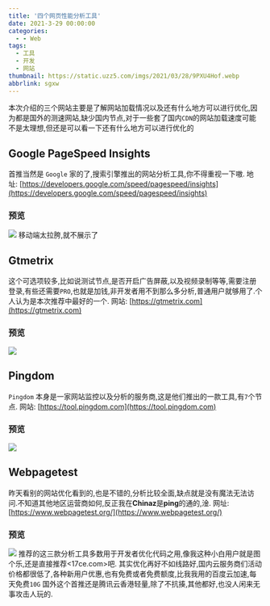 ```yaml
---
title: '四个网页性能分析工具'
date: 2021-3-29 00:00:00
categories:
  - - Web
tags:
  - 工具
  - 开发
  - 网站
thumbnail: https://static.uzz5.com/imgs/2021/03/28/9PXU4Hof.webp
abbrlink: sgxw
---
```



本次介绍的三个网站主要是了解网站加载情况以及还有什么地方可以进行优化,因为都是国外的测速网站,缺少国内节点,对于一些套了国内`CDN`的网站加载速度可能不是太理想,但还是可以看一下还有什么地方可以进行优化的

## Google PageSpeed Insights

首推当然是 `Google` 家的了,搜索引擎推出的网站分析工具,你不得重视一下嗷. 地址: [https://developers.google.com/speed/pagespeed/insights](https://developers.google.com/speed/pagespeed/insights)

### 预览

![](https://static.uzz5.com/imgs/2021/03/28/DM7Akdxa.webp) 移动端太拉胯,就不展示了

## Gtmetrix

这个可选项较多,比如说测试节点,是否开启广告屏蔽,以及视频录制等等,需要注册登录,有些还需要`PRO`,也就是加钱,非开发者用不到那么多分析,普通用户就够用了.个人认为是本次推荐中最好的一个. 网站: [https://gtmetrix.com](https://gtmetrix.com)

### 预览

![](https://static.uzz5.com/imgs/2021/03/28/CxBLjJpW.webp)

## Pingdom

`Pingdom` 本身是一家网站监控以及分析的服务商,这是他们推出的一款工具,有`7`个节点. 网站: [https://tool.pingdom.com](https://tool.pingdom.com)

### 预览

![](https://static.uzz5.com/imgs/2021/03/28/pQ6QKVaT.webp)

## Webpagetest

昨天看别的网站优化看到的,也是不错的,分析比较全面,缺点就是没有魔法无法访问.不知道其他地区运营商如何,反正我在**Chinaz**是**ping**的通的,淦. 网址: [https://www.webpagetest.org/](https://www.webpagetest.org/)

### 预览

![](https://static.uzz5.com/imgs/2021/03/29/dC1I4aLF.webp) 推荐的这三款分析工具多数用于开发者优化代码之用,像我这种小白用户就是图个乐,还是直接推荐<17ce.com>吧. 其实优化再好不如线路好,国内云服务商们活动价格都很低了,各种新用户优惠,也有免费或者免费额度,比我我用的百度云加速,每天免费`10G` 国外这个首推还是腾讯云香港轻量,除了不抗揍,其他都好,也没人闲来无事攻击人玩的.